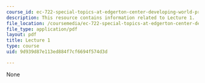 ```yaml
---
course_id: ec-722-special-topics-at-edgerton-center-developing-world-prosthetics-spring-2010
description: This resource contains information related to Lecture 1.
file_location: /coursemedia/ec-722-special-topics-at-edgerton-center-developing-world-prosthetics-spring-2010/9d939d87e113ed884f7cf6694f574d3d_MITEC_722S10_lecture1.pdf
file_type: application/pdf
layout: pdf
title: Lecture 1
type: course
uid: 9d939d87e113ed884f7cf6694f574d3d

---
```

None